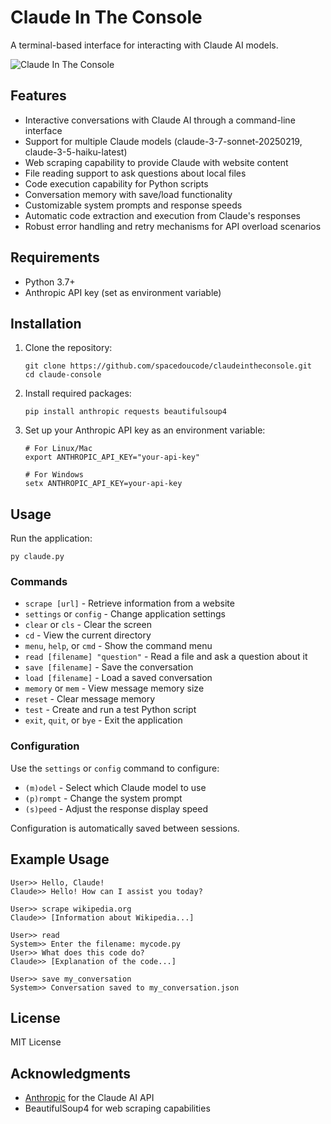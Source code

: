 # Claude In The Console

A terminal-based interface for interacting with Claude AI models.

![Claude In The Console](https://i.imgur.com/placeholder.png)

## Features

- Interactive conversations with Claude AI through a command-line interface
- Support for multiple Claude models (claude-3-7-sonnet-20250219, claude-3-5-haiku-latest)
- Web scraping capability to provide Claude with website content
- File reading support to ask questions about local files
- Code execution capability for Python scripts
- Conversation memory with save/load functionality
- Customizable system prompts and response speeds
- Automatic code extraction and execution from Claude's responses
- Robust error handling and retry mechanisms for API overload scenarios

## Requirements

- Python 3.7+
- Anthropic API key (set as environment variable)

## Installation

1. Clone the repository:
   ```
   git clone https://github.com/spacedoucode/claudeintheconsole.git
   cd claude-console
   ```

2. Install required packages:
   ```
   pip install anthropic requests beautifulsoup4
   ```

3. Set up your Anthropic API key as an environment variable:
   ```
   # For Linux/Mac
   export ANTHROPIC_API_KEY="your-api-key"

   # For Windows
   setx ANTHROPIC_API_KEY=your-api-key
   ```

## Usage

Run the application:
```
py claude.py
```

### Commands

- `scrape [url]` - Retrieve information from a website
- `settings` or `config` - Change application settings
- `clear` or `cls` - Clear the screen
- `cd` - View the current directory
- `menu`, `help`, or `cmd` - Show the command menu
- `read [filename] "question"` - Read a file and ask a question about it
- `save [filename]` - Save the conversation
- `load [filename]` - Load a saved conversation
- `memory` or `mem` - View message memory size
- `reset` - Clear message memory
- `test` - Create and run a test Python script
- `exit`, `quit`, or `bye` - Exit the application

### Configuration

Use the `settings` or `config` command to configure:
- `(m)odel` - Select which Claude model to use
- `(p)rompt` - Change the system prompt
- `(s)peed` - Adjust the response display speed

Configuration is automatically saved between sessions.

## Example Usage

```
User>> Hello, Claude!
Claude>> Hello! How can I assist you today?

User>> scrape wikipedia.org
Claude>> [Information about Wikipedia...]

User>> read
System>> Enter the filename: mycode.py
User>> What does this code do?
Claude>> [Explanation of the code...]

User>> save my_conversation
System>> Conversation saved to my_conversation.json
```

## License

MIT License

## Acknowledgments

- [Anthropic](https://www.anthropic.com/) for the Claude AI API
- BeautifulSoup4 for web scraping capabilities
